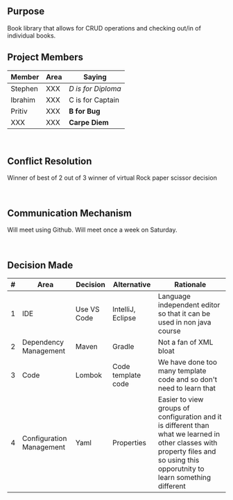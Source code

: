 ## Purpose
Book library that allows for CRUD operations and checking out/in of individual books.
<br>

## Project Members

| Member | Area  | Saying |
| ----------- | ----------- | --- |
| Stephen | XXX | <i>D is for Diploma</i>
| Ibrahim | XXX  | <C> C is for Captain </b>
| Pritiv | XXX  | <b>B for Bug </b>
| XXX | XXX  | <b>Carpe Diem</b>

<br/>

## Conflict Resolution
Winner of best of 2 out of 3 winner of virtual Rock paper scissor decision

<br/>

## Communication Mechanism
Will meet using Github.   Will meet once a week on Saturday.

<br/>

## Decision Made
| # | Area  | Decision | Alternative | Rationale
| ----------- | ----------- | --- | --- |--- |
| 1 | IDE | Use VS Code |IntelliJ, Eclipse | Language independent editor so that it can be used in non java course
| 2 | Dependency Management  | Maven | Gradle | Not a fan of XML bloat
| 3 | Code  | Lombok | Code template code | We have done too many template code and so don't need to learn that
| 4 | Configuration Management  | Yaml | Properties | Easier to view groups of configuration and it is different than what we learned in other classes with property files and so using this opporutnity to learn something different

